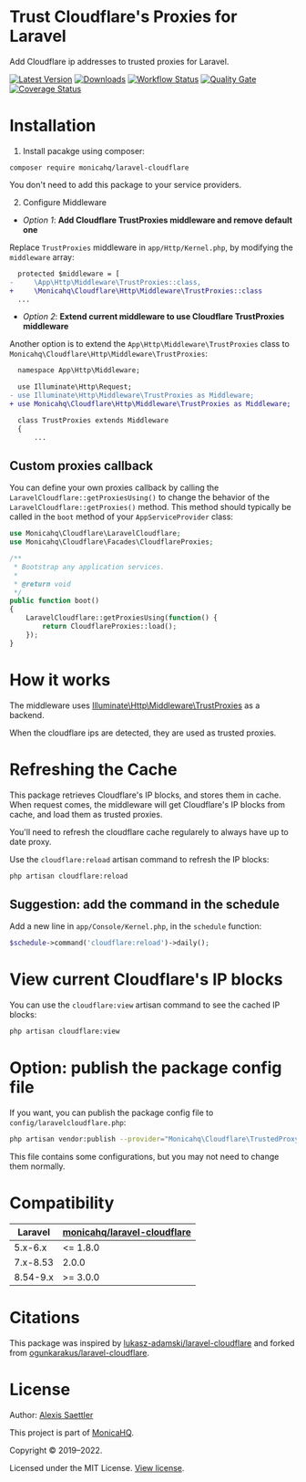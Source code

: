 # Trust Cloudflare's Proxies for Laravel

Add Cloudflare ip addresses to trusted proxies for Laravel.

[![Latest Version](https://img.shields.io/packagist/v/monicahq/laravel-cloudflare?style=flat-square&label=Latest%20Version)](https://github.com/monicahq/laravel-cloudflare/releases)
[![Downloads](https://img.shields.io/packagist/dt/monicahq/laravel-cloudflare?style=flat-square&label=Downloads)](https://packagist.org/packages/monicahq/laravel-cloudflare)
[![Workflow Status](https://img.shields.io/github/workflow/status/monicahq/laravel-cloudflare/Unit%20tests?style=flat-square&label=Workflow%20Status)](https://github.com/monicahq/laravel-cloudflare/actions?query=branch%3Amain)
[![Quality Gate](https://img.shields.io/sonar/quality_gate/monicahq_laravel-cloudflare?server=https%3A%2F%2Fsonarcloud.io&style=flat-square&label=Quality%20Gate)](https://sonarcloud.io/dashboard?id=monicahq_laravel-cloudflare)
[![Coverage Status](https://img.shields.io/sonar/coverage/monicahq_laravel-cloudflare?server=https%3A%2F%2Fsonarcloud.io&style=flat-square&label=Coverage%20Status)](https://sonarcloud.io/dashboard?id=monicahq_laravel-cloudflare)


# Installation

1. Install pacakge using composer:
```
composer require monicahq/laravel-cloudflare
```

You don't need to add this package to your service providers.


2. Configure Middleware
- _Option 1_: **Add Cloudflare TrustProxies middleware and remove default one**

Replace `TrustProxies` middleware in `app/Http/Kernel.php`, by modifying the `middleware` array:

```diff
  protected $middleware = [
-     \App\Http\Middleware\TrustProxies::class,
+     \Monicahq\Cloudflare\Http\Middleware\TrustProxies::class
  ...

```

- _Option 2_: **Extend current middleware to use Cloudflare TrustProxies middleware**

Another option is to extend the `App\Http\Middleware\TrustProxies` class to `Monicahq\Cloudflare\Http\Middleware\TrustProxies`:

```diff
  namespace App\Http\Middleware;

  use Illuminate\Http\Request;
- use Illuminate\Http\Middleware\TrustProxies as Middleware;
+ use Monicahq\Cloudflare\Http\Middleware\TrustProxies as Middleware;

  class TrustProxies extends Middleware
  {
      ...
```

## Custom proxies callback

You can define your own proxies callback by calling the `LaravelCloudflare::getProxiesUsing()` to change the behavior of the `LaravelCloudflare::getProxies()` method.
This method should typically be called in the `boot` method of your `AppServiceProvider` class:

```php
use Monicahq\Cloudflare\LaravelCloudflare;
use Monicahq\Cloudflare\Facades\CloudflareProxies;

/**
 * Bootstrap any application services.
 *
 * @return void
 */
public function boot()
{
    LaravelCloudflare::getProxiesUsing(function() {
        return CloudflareProxies::load();
    });
}
```


# How it works

The middleware uses [Illuminate\Http\Middleware\TrustProxies](https://github.com/laravel/framework/blob/8.x/src/Illuminate/Http/Middleware/TrustProxies.php) as a backend.

When the cloudflare ips are detected, they are used as trusted proxies.


# Refreshing the Cache

This package retrieves Cloudflare's IP blocks, and stores them in cache.
When request comes, the middleware will get Cloudflare's IP blocks from cache, and load them as trusted proxies.

You'll need to refresh the cloudflare cache regularely to always have up to date proxy.

Use the `cloudflare:reload` artisan command to refresh the IP blocks:

```sh
php artisan cloudflare:reload
```

## Suggestion: add the command in the schedule

Add a new line in `app/Console/Kernel.php`, in the `schedule` function:

```php
$schedule->command('cloudflare:reload')->daily();
```

# View current Cloudflare's IP blocks

You can use the `cloudflare:view` artisan command to see the cached IP blocks:

```sh
php artisan cloudflare:view
```

# Option: publish the package config file

If you want, you can publish the package config file to `config/laravelcloudflare.php`:

```sh
php artisan vendor:publish --provider="Monicahq\Cloudflare\TrustedProxyServiceProvider"
```

This file contains some configurations, but you may not need to change them normally.

# Compatibility

| Laravel  | [monicahq/laravel-cloudflare](https://github.com/monicahq/laravel-cloudflare) |
|----------|----------|
| 5.x-6.x  | <= 1.8.0 |
| 7.x-8.53 |  2.0.0   |
| 8.54-9.x | >= 3.0.0 |


# Citations

This package was inspired by [lukasz-adamski/laravel-cloudflare](https://github.com/lukasz-adamski/laravel-cloudflare) and forked from [ogunkarakus/laravel-cloudflare](https://github.com/ogunkarakus/laravel-cloudflare).


# License

Author: [Alexis Saettler](https://github.com/asbiin)

This project is part of [MonicaHQ](https://github.com/monicahq/).

Copyright © 2019–2022.

Licensed under the MIT License. [View license](LICENSE.md).
